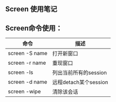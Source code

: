 ## Screen 使用笔记

## Screen命令使用：
| 命令            |   描述              |
|----------------|--------------------|
| screen -S name |  打开新窗口          |
|screen -r name  |  重现窗口            |
|screen -ls      | 列出当前所有的session |
|screen -d name  | 远程detach某个session|
|screen -wipe    | 清除该会话           |
